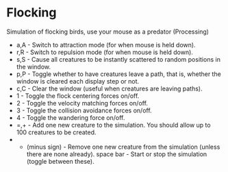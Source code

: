 # Flocking
Simulation of flocking birds, use your mouse as a predator (Processing)

- a,A - Switch to attraction mode (for when mouse is held down).
- r,R - Switch to repulsion mode (for when mouse is held down).
- s,S - Cause all creatures to be instantly scattered to random positions in the window.
- p,P - Toggle whether to have creatures leave a path, that is, whether the window is cleared each display step or not.
- c,C - Clear the window (useful when creatures are leaving paths).
- 1 - Toggle the flock centering forces on/off.
- 2 - Toggle the velocity matching forces on/off.
- 3 - Toggle the collision avoidance forces on/off.
- 4 - Toggle the wandering force on/off.
- =,+ - Add one new creature to the simulation. You should allow up to 100 creatures to be created.
- - (minus sign) - Remove one new creature from the simulation (unless there are none already).
space bar - Start or stop the simulation (toggle between these).
